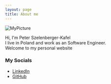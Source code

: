 ```yaml
---
layout: page
title: About me
---
```


![MyPicture](assets/my_picture.jpeg)

Hi, I'm Peter Szelenberger-Kafel  
I live in Poland and work as an Software Engineer.  
Welcome to my personal website

### My Socials

- [LinkedIn](https://www.linkedin.com/in/piotrszkafel/)
- [GitHub](https://github.com/Kafelixon)
